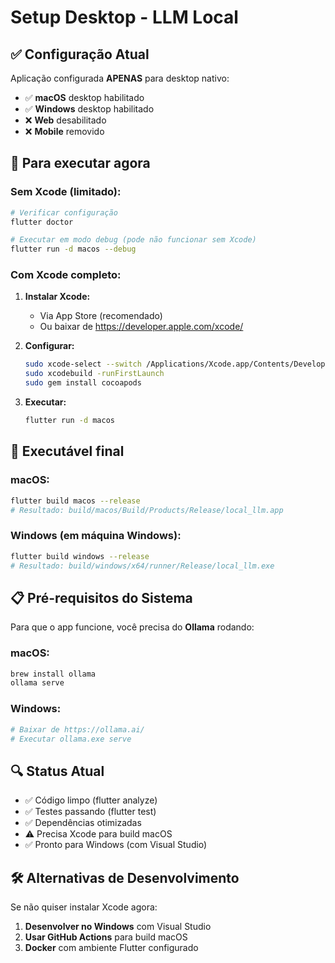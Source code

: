# Setup Desktop - LLM Local

## ✅ Configuração Atual

Aplicação configurada **APENAS** para desktop nativo:
- ✅ **macOS** desktop habilitado
- ✅ **Windows** desktop habilitado  
- ❌ **Web** desabilitado
- ❌ **Mobile** removido

## 🚀 Para executar agora

### Sem Xcode (limitado):
```bash
# Verificar configuração
flutter doctor

# Executar em modo debug (pode não funcionar sem Xcode)
flutter run -d macos --debug
```

### Com Xcode completo:
1. **Instalar Xcode:**
   - Via App Store (recomendado)
   - Ou baixar de https://developer.apple.com/xcode/

2. **Configurar:**
   ```bash
   sudo xcode-select --switch /Applications/Xcode.app/Contents/Developer
   sudo xcodebuild -runFirstLaunch
   sudo gem install cocoapods
   ```

3. **Executar:**
   ```bash
   flutter run -d macos
   ```

## 🎯 Executável final

### macOS:
```bash
flutter build macos --release
# Resultado: build/macos/Build/Products/Release/local_llm.app
```

### Windows (em máquina Windows):
```bash
flutter build windows --release  
# Resultado: build/windows/x64/runner/Release/local_llm.exe
```

## 📋 Pré-requisitos do Sistema

Para que o app funcione, você precisa do **Ollama** rodando:

### macOS:
```bash
brew install ollama
ollama serve
```

### Windows:
```bash
# Baixar de https://ollama.ai/
# Executar ollama.exe serve
```

## 🔍 Status Atual

- ✅ Código limpo (flutter analyze)
- ✅ Testes passando (flutter test)
- ✅ Dependências otimizadas
- ⚠️ Precisa Xcode para build macOS
- ✅ Pronto para Windows (com Visual Studio)

## 🛠️ Alternativas de Desenvolvimento

Se não quiser instalar Xcode agora:
1. **Desenvolver no Windows** com Visual Studio
2. **Usar GitHub Actions** para build macOS
3. **Docker** com ambiente Flutter configurado